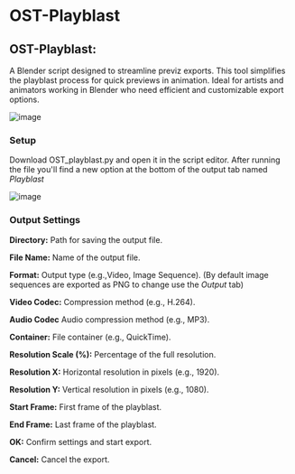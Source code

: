# OST-Playblast
## **OST-Playblast:** 
A Blender script designed to streamline previz exports. This tool simplifies the playblast process for quick previews in animation. Ideal for artists and animators working in Blender who need efficient and customizable export options.

![image](![blender_aqFDKpyn9b](https://github.com/user-attachments/assets/415b0ab7-9a4b-4697-9238-4961be4ecaa5))
### **Setup**
Download OST_playblast.py and open it in the script editor. After running the file you'll find a new option at the bottom of the output tab named *Playblast* 

![image](https://github.com/user-attachments/assets/95ab3c47-d10d-4f78-827d-c1a5dc8a16f0)

### **Output Settings**

**Directory:** Path for saving the output file.

**File Name:** Name of the output file.

**Format:** Output type (e.g.,Video, Image Sequence). (By default image sequences are exported as PNG to change use the *Output* tab)

**Video Codec:** Compression method (e.g., H.264).

**Audio Codec** Audio compression method (e.g., MP3).

**Container:** File container (e.g., QuickTime).

**Resolution Scale (%):** Percentage of the full resolution.

**Resolution X:** Horizontal resolution in pixels (e.g., 1920).

**Resolution Y:** Vertical resolution in pixels (e.g., 1080).

**Start Frame:** First frame of the playblast.

**End Frame:** Last frame of the playblast.

**OK:** Confirm settings and start export.

**Cancel:** Cancel the export.
